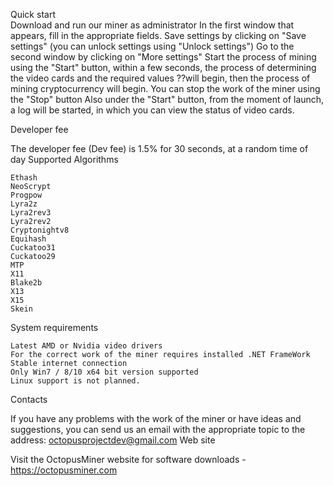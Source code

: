 Quick start  
    Download and run our miner as administrator
    In the first window that appears, fill in the appropriate fields.
    Save settings by clicking on "Save settings" (you can unlock settings using "Unlock settings")
    Go to the second window by clicking on "More settings"
    Start the process of mining using the "Start" button, within a few seconds, the process of determining the video cards and the required values ??will begin, then the process of mining cryptocurrency will begin.
    You can stop the work of the miner using the "Stop" button
    Also under the "Start" button, from the moment of launch, a log will be started, in which you can view the status of video cards.

Developer fee

The developer fee (Dev fee) is 1.5% for 30 seconds, at a random time of day
Supported Algorithms

    Ethash
    NeoScrypt
    Progpow
    Lyra2z
    Lyra2rev3
    Lyra2rev2
    Cryptonightv8
    Equihash
    Cuckatoo31
    Cuckatoo29
    MTP
    X11
    Blake2b
    X13
    X15
    Skein

System requirements

    Latest AMD or Nvidia video drivers
    For the correct work of the miner requires installed .NET FrameWork
    Stable internet connection
    Only Win7 / 8/10 x64 bit version supported
    Linux support is not planned.

Contacts

If you have any problems with the work of the miner or have ideas and suggestions, you can send us an email with the appropriate topic to the address: octopusprojectdev@gmail.com
Web site

Visit the OctopusMiner website for software downloads - https://octopusminer.com